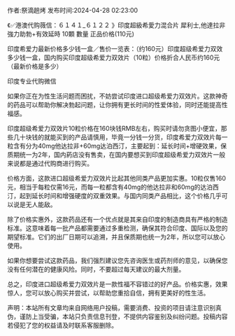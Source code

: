 <p>作者:祭滴趟烤 发布时间:2024-04-28 02:23:00</p>
<p>《✅港澳代购薇信：６１４１_６１２２ 》印度超級希愛力混合片 犀利士,他達拉非 強力助勃+有效延時 10顆 數量 正品价格(110元) </p>
									<p>印度希爱力最新价格多少钱一盒／售价一览表：（约160元）印度超级希爱力双效多少钱一盒，国内购买印度超级希爱力双效片（10粒）价格折合人民币约160元（最新价格是多少）</p><p>印度专业代购微信</p><p></p><p>如果你正在为性生活问题而困扰，不妨尝试印度进口超级希爱力双效片。这款神奇的药品可以帮助你解决勃起问题，让你拥有更长时间的性爱体验，同时还能提高性福感。</p><p>印度超级希爱力双效片10粒价格在160块钱RMB左右，购买时请勿贪图小便宜，那些几十块钱的就能买到的产品请慎用，毕竟一分钱一分货，印度希爱力双效片每一粒含有分为40mg他达拉非+60mg达泊西汀，主要起到：延长时间+增硬效果，保质期统一为2年，国内葯店没有售卖，在国内要想买到印度超级希爱力双效片一般来说都是通过代购商进行购买。</p><p>价格方面，这款进口超级希爱力双效片比起其他同类产品更加实惠。10粒仅售160元，相当于每粒仅需16元，而每一粒都含有40mg的他达拉非和60mg的达泊西汀，起到延长时间和增强硬度的双重效果。与国内同类产品相比，这个价格几乎可以说是无人能敌。</p><p>除了价格实惠外，这款药品还有一个优点就是其来自印度的制造商具有严格的制造标准。这意味着每一批产品都需要通过多重检测，确保其符合印度、国际以及您的期望标准。它们的出厂日期可以追溯，并且保质期也统一为2年，所以您可以放心使用。</p><p>如果你想要尝试这款药品，我们强烈建议您先咨询医生或药剂师的意见，以确保您没有任何潜在的健康风险。同时，不要超过每天建议的最大剂量。</p><p>总之，印度进口超级希爱力双效片是一款性福不容错过的好产品。价格实惠，效果惊人，您可以放心购买并尝试，以帮助您重拾自信，拥有更美好的性生活。</p>				声明：本站所有文章均来自网络用户投稿，需要消费、投资的项目请注意识别真伪，谨防上当受骗，本站只负责信息刊登，不提供内容鉴别及纠纷问题。投稿内容若侵犯了您的权益请及时联系客服删除。				

